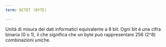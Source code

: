 ```yaml
---
term: OCTET (BYTE)

---
```

Unità di misura dei dati informatici equivalente a 8 bit. Ogni bit è una cifra binaria (0 o 1), il che significa che un byte può rappresentare 256 (2^8) combinazioni uniche.